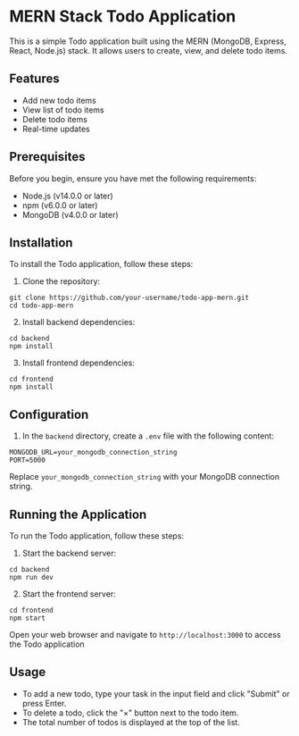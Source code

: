 # MERN Stack Todo Application

This is a simple Todo application built using the MERN (MongoDB, Express, React, Node.js) stack. It allows users to create, view, and delete todo items.

## Features

- Add new todo items
- View list of todo items
- Delete todo items
- Real-time updates

## Prerequisites

Before you begin, ensure you have met the following requirements:

- Node.js (v14.0.0 or later)
- npm (v6.0.0 or later)
- MongoDB (v4.0.0 or later)

## Installation

To install the Todo application, follow these steps:

1. Clone the repository:
```
git clone https://github.com/your-username/todo-app-mern.git
cd todo-app-mern
```

2. Install backend dependencies:
```
cd backend
npm install
```

3. Install frontend dependencies:
```
cd frontend
npm install
```

## Configuration

1. In the `backend` directory, create a `.env` file with the following content:
```
MONGODB_URL=your_mongodb_connection_string
PORT=5000
```
Replace `your_mongodb_connection_string` with your MongoDB connection string.

## Running the Application

To run the Todo application, follow these steps:

1. Start the backend server:
``` 
cd backend
npm run dev
```
2. Start the frontend server:
```
cd frontend
npm start
```
Open your web browser and navigate to `http://localhost:3000` to access the Todo application

## Usage

- To add a new todo, type your task in the input field and click "Submit" or press Enter.
- To delete a todo, click the "×" button next to the todo item.
- The total number of todos is displayed at the top of the list.